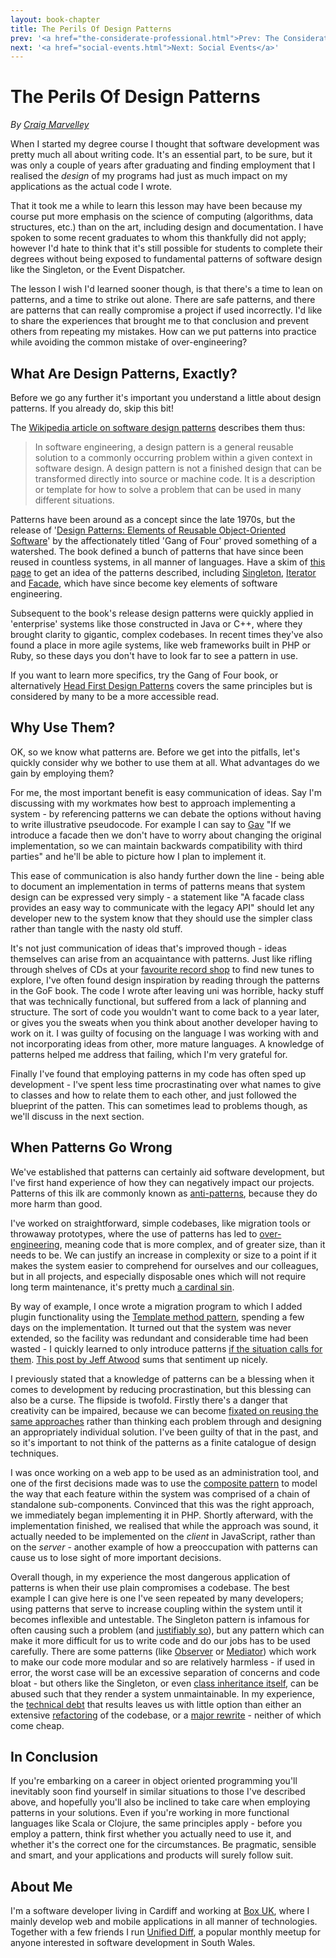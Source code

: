```yaml
---
layout: book-chapter
title: The Perils Of Design Patterns
prev: '<a href="the-considerate-professional.html">Prev: The Considerate Professional</a>'
next: '<a href="social-events.html">Next: Social Events</a>'
---
```


# The Perils Of Design Patterns

_By [Craig Marvelley](#about_me)_

When I started my degree course I thought that software development was pretty much all about writing code. It's an essential part, to be sure, but it was only a couple of years after graduating and finding employment that I realised the _design_ of my programs had just as much impact on my applications as the actual code I wrote.

That it took me a while to learn this lesson may have been because my course put more emphasis on the science of computing (algorithms, data structures, etc.) than on the art, including design and documentation. I have spoken to some recent graduates to whom this thankfully did not apply; however I'd hate to think that it's still possible for students to complete their degrees without being exposed to fundamental patterns of software design like the Singleton, or the Event Dispatcher.

The lesson I wish I'd learned sooner though, is that there's a time to lean on patterns, and a time to strike out alone. There are safe patterns, and there are patterns that can really compromise a project if used incorrectly. I'd like to share the experiences that brought me to that conclusion and prevent others from repeating my mistakes. How can we put patterns into practice while avoiding the common mistake of over-engineering?

## What Are Design Patterns, Exactly?

Before we go any further it's important you understand a little about design patterns. If you already do, skip this bit!

The [Wikipedia article on software design patterns](http://en.wikipedia.org/wiki/Software_design_pattern) describes them thus:

> In software engineering, a design pattern is a general reusable solution to a commonly occurring problem within a given context in software design. A design pattern is not a finished design that can be transformed directly into source or machine code. It is a description or template for how to solve a problem that can be used in many different situations.

Patterns have been around as a concept since the late 1970s, but the release of '[Design Patterns: Elements of Reusable Object-Oriented Software](http://books.google.co.uk/books/about/Design_Patterns.html?id=6oHuKQe3TjQC)' by the affectionately titled 'Gang of Four' proved something of a watershed. The book defined a bunch of patterns that have since been reused in countless systems, in all manner of languages. Have a skim of [this page](http://en.wikipedia.org/wiki/Design_Patterns#Patterns_by_Type) to get an idea of the patterns described, including [Singleton](http://en.wikipedia.org/wiki/Singleton_pattern), [Iterator](http://en.wikipedia.org/wiki/Iterator_pattern) and [Facade](http://en.wikipedia.org/wiki/Facade_pattern), which have since become key elements of software engineering.

Subsequent to the book's release design patterns were quickly applied in 'enterprise' systems like those constructed in Java or C++, where they brought clarity to gigantic, complex codebases. In recent times they've also found a place in more agile systems, like web frameworks built in PHP or Ruby, so these days you don't have to look far to see a pattern in use.

If you want to learn more specifics, try the Gang of Four book, or alternatively [Head First Design Patterns](http://shop.oreilly.com/product/9780596007126.do) covers the same principles but is considered by many to be a more accessible read.

## Why Use Them?

OK, so we know what patterns are. Before we get into the pitfalls, let's quickly consider why we bother to use them at all. What advantages do we gain by employing them?

For me, the most important benefit is easy communication of ideas. Say I'm discussing with my workmates how best to approach implementing a system - by referencing patterns we can debate the options without having to write illustrative pseudocode. For example I can say to [Gav](https://twitter.com/gavd_uk) "If we introduce a facade then we don't have to worry about changing the original implementation, so we can maintain backwards compatibility with third parties" and he'll be able to picture how I plan to implement it.

This ease of communication is also handy further down the line - being able to document an implementation in terms of patterns means that system design can be expressed very simply - a statement like "A facade class provides an easy way to communicate with the legacy API" should let any developer new to the system know that they should use the simpler class rather than tangle with the nasty old stuff.

It's not just communication of ideas that's improved though - ideas themselves can arise from an acquaintance with patterns. Just like rifling through shelves of CDs at your [favourite record shop](http://www.spillersrecords.co.uk/) to find new tunes to explore, I've often found design inspiration by reading through the patterns in the GoF book. The code I wrote after leaving uni was horrible, hacky stuff that was technically functional, but suffered from a lack of planning and structure. The sort of code you wouldn't want to come back to a year later, or gives you the sweats when you think about another developer having to work on it. I was guilty of focusing on the language I was working with and not incorporating ideas from other, more mature languages. A knowledge of patterns helped me address that failing, which I'm very grateful for.

Finally I've found that employing patterns in my code has often sped up development - I've spent less time procrastinating over what names to give to classes and how to relate them to each other, and just followed the blueprint of the patten. This can sometimes lead to problems though, as we'll discuss in the next section.

## When Patterns Go Wrong

We've established that patterns can certainly aid software development, but I've first hand experience of how they can negatively impact our projects. Patterns of this ilk are commonly known as [anti-patterns](http://en.wikipedia.org/wiki/Anti-pattern#Software_engineering), because they do more harm than good.

I've worked on straightforward, simple codebases, like migration tools or throwaway prototypes, where the use of patterns has led to [over-engineering](http://discuss.joelonsoftware.com/default.asp?joel.3.392075.30), meaning code that is more complex, and of greater size, than it needs to be. We can justify an increase in complexity or size to a point if it makes the system easier to comprehend for ourselves and our colleagues, but in all projects, and especially disposable ones which will not require long term maintenance, it's pretty much [a cardinal sin](http://en.wikipedia.org/wiki/Accidental_complexity).

By way of example, I once wrote a migration program to which I added plugin functionality using the [Template method pattern](http://en.wikipedia.org/wiki/Template_method_pattern), spending a few days on the implementation. It turned out that the system was never extended, so the facility was redundant and considerable time had been wasted - I quickly learned to only introduce patterns [if the situation calls for them](http://en.wikipedia.org/wiki/Cargo_cult_programming). [This post by Jeff Atwood](http://www.codinghorror.com/blog/2005/09/head-first-design-patterns.html) sums that sentiment up nicely.

I previously stated that a knowledge of patterns can be a blessing when it comes to development by reducing procrastination, but this blessing can also be a curse. The flipside is twofold. Firstly there's a danger that creativity can be impaired, because we can become [fixated on reusing the same approaches](http://en.wikipedia.org/wiki/Golden_hammer) rather than thinking each problem through and designing an appropriately individual solution. I've been guilty of that in the past, and so it's important to not think of the patterns as a finite catalogue of design techniques.

I was once working on a web app to be used as an administration tool, and one of the first decisions made was to use the [composite pattern](http://en.wikipedia.org/wiki/Composite_pattern) to model the way that each feature within the system was comprised of a chain of standalone sub-components. Convinced that this was the right approach, we immediately began implementing it in PHP. Shortly afterward, with the implementation finished, we realised that while the approach was sound, it actually needed to be implemented on the *client* in JavaScript, rather than on the *server* - another example of how a preoccupation with patterns can cause us to lose sight of more important decisions.

Overall though, in my experience the most dangerous application of patterns is when their use plain compromises a codebase. The best example I can give here is one I've seen repeated by many developers; using patterns that serve to increase coupling within the system until it becomes inflexible and untestable. The Singleton pattern is infamous for often causing such a problem (and [justifiably so](http://stackoverflow.com/a/1020384/198846)), but any pattern which can make it more difficult for us to write code and do our jobs has to be used carefully. There are some patterns (like [Observer](http://en.wikipedia.org/wiki/Observer_pattern) or [Mediator](http://en.wikipedia.org/wiki/Mediator_pattern)) which work to make our code more modular and so are relatively harmless - if used in error, the worst case will be an excessive separation of concerns and code bloat - but others like the Singleton, or even [class inheritance itself](http://craigpardey.com/wp/2012/07/anti-pattern-re-use-through-inheritance/), can be abused such that they render a system unmaintainable. In my experience, the [technical debt](http://en.wikipedia.org/wiki/Technical_debt) that results leaves us with little option than either an extensive [refactoring](https://en.wikipedia.org/wiki/Code_refactoring) of the codebase, or a [major rewrite](http://onstartups.com/tabid/3339/bid/97052/How-To-Survive-a-Ground-Up-Rewrite-Without-Losing-Your-Sanity.aspx) - neither of which come cheap.

## In Conclusion

If you're embarking on a career in object oriented programming you'll inevitably soon find yourself in similar situations to those I've described above, and hopefully you'll also be inclined to take care when employing patterns in your solutions. Even if you're working in more functional languages like Scala or Clojure, the same principles apply - before you employ a pattern, think first whether you actually need to use it, and whether it's the correct one for the circumstances. Be pragmatic, sensible and smart, and your applications and products will surely follow suit.

## About Me

I'm a software developer living in Cardiff and working at [Box UK](http://www.boxuk.com), where I mainly develop web and mobile applications in all manner of technologies. Together with a few friends I run [Unified Diff](http://unifieddiff.co.uk), a popular monthly meetup for anyone interested in software development in South Wales.


